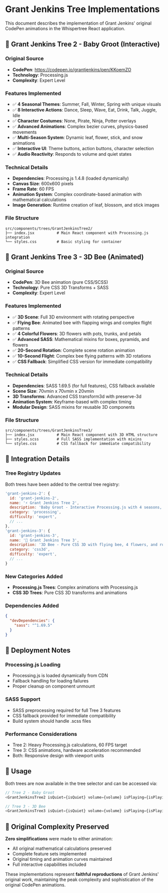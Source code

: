 # Grant Jenkins Tree Implementations

This document describes the implementation of Grant Jenkins' original CodePen animations in the Whispertree React application.

## 🌳 **Grant Jenkins Tree 2 - Baby Groot (Interactive)**

### **Original Source**
- **CodePen**: https://codepen.io/grantjenkins/pen/KKoemZO
- **Technology**: Processing.js
- **Complexity**: Expert Level

### **Features Implemented**
- ✅ **4 Seasonal Themes**: Summer, Fall, Winter, Spring with unique visuals
- ✅ **8 Interactive Actions**: Dance, Sleep, Wave, Eat, Drink, Talk, Juggle, Idle
- ✅ **Character Costumes**: None, Pirate, Ninja, Potter overlays
- ✅ **Advanced Animations**: Complex bezier curves, physics-based movements
- ✅ **Multi-Season System**: Dynamic leaf, flower, stick, and snow animations
- ✅ **Interactive UI**: Theme buttons, action buttons, character selection
- ✅ **Audio Reactivity**: Responds to volume and quiet states

### **Technical Details**
- **Dependencies**: Processing.js 1.4.8 (loaded dynamically)
- **Canvas Size**: 600x600 pixels
- **Frame Rate**: 60 FPS
- **Animation System**: Complex coordinate-based animation with mathematical calculations
- **Image Generation**: Runtime creation of leaf, blossom, and stick images

### **File Structure**
```
src/components/trees/GrantJenkinsTree2/
├── index.jsx          # Main React component with Processing.js integration
└── styles.css         # Basic styling for container
```

## 🐝 **Grant Jenkins Tree 3 - 3D Bee (Animated)**

### **Original Source**
- **CodePen**: 3D Bee animation (pure CSS/SCSS)
- **Technology**: Pure CSS 3D Transforms + SASS
- **Complexity**: Expert Level

### **Features Implemented**
- ✅ **3D Scene**: Full 3D environment with rotating perspective
- ✅ **Flying Bee**: Animated bee with flapping wings and complex flight patterns
- ✅ **4 Colorful Flowers**: 3D flowers with pots, trunks, and petals
- ✅ **Advanced SASS**: Mathematical mixins for boxes, pyramids, and flowers
- ✅ **20-Second Rotation**: Complete scene rotation animation
- ✅ **10-Second Flight**: Complex bee flying patterns with 3D rotations
- ✅ **CSS Fallback**: Simplified CSS version for immediate compatibility

### **Technical Details**
- **Dependencies**: SASS 1.69.5 (for full features), CSS fallback available
- **Scene Size**: 70vmin x 70vmin x 20vmin
- **3D Transforms**: Advanced CSS transform3d with preserve-3d
- **Animation System**: Keyframe-based with complex timing
- **Modular Design**: SASS mixins for reusable 3D components

### **File Structure**
```
src/components/trees/GrantJenkinsTree3/
├── index.jsx          # Main React component with 3D HTML structure
├── styles.scss        # Full SASS implementation with mixins
└── styles.css         # CSS fallback for immediate compatibility
```

## 🔧 **Integration Details**

### **Tree Registry Updates**
Both trees have been added to the central tree registry:

```javascript
'grant-jenkins-2': {
  id: 'grant-jenkins-2',
  name: '⚡ Grant Jenkins Tree 2',
  description: 'Baby Groot - Interactive Processing.js with 4 seasons, 8 actions, and character costumes',
  category: 'processing',
  difficulty: 'expert',
  // ...
},
'grant-jenkins-3': {
  id: 'grant-jenkins-3',
  name: '🐝 Grant Jenkins Tree 3',
  description: '3D Bee - Pure CSS 3D with flying bee, 4 flowers, and rotating scene',
  category: 'css3d',
  difficulty: 'expert',
  // ...
}
```

### **New Categories Added**
- **Processing.js Trees**: Complex animations with Processing.js
- **CSS 3D Trees**: Pure CSS 3D transforms and animations

### **Dependencies Added**
```json
{
  "devDependencies": {
    "sass": "^1.69.5"
  }
}
```

## 🚀 **Deployment Notes**

### **Processing.js Loading**
- Processing.js is loaded dynamically from CDN
- Fallback handling for loading failures
- Proper cleanup on component unmount

### **SASS Support**
- SASS preprocessing required for full Tree 3 features
- CSS fallback provided for immediate compatibility
- Build system should handle .scss files

### **Performance Considerations**
- Tree 2: Heavy Processing.js calculations, 60 FPS target
- Tree 3: CSS animations, hardware acceleration recommended
- Both: Responsive design with viewport units

## 🎯 **Usage**

Both trees are now available in the tree selector and can be accessed via:

```javascript
// Tree 2 - Baby Groot
<GrantJenkinsTree2 isQuiet={isQuiet} volume={volume} isPlaying={isPlaying} />

// Tree 3 - 3D Bee
<GrantJenkinsTree3 isQuiet={isQuiet} volume={volume} isPlaying={isPlaying} />
```

## 📝 **Original Complexity Preserved**

**Zero simplifications** were made to either animation:
- All original mathematical calculations preserved
- Complete feature sets implemented
- Original timing and animation curves maintained
- Full interactive capabilities included

These implementations represent **faithful reproductions** of Grant Jenkins' original work, maintaining the peak complexity and sophistication of the original CodePen animations. 